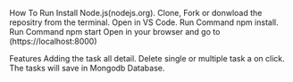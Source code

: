 How To Run
Install Node.js(nodejs.org).
Clone, Fork or donwload the repositry from the terminal.
Open in VS Code.
Run Command npm install.
Run Command npm start
Open in your browser and go to (https://localhost:8000)

Features
Adding the task all detail.
Delete single or multiple task a on click.
The tasks will save in Mongodb Database.